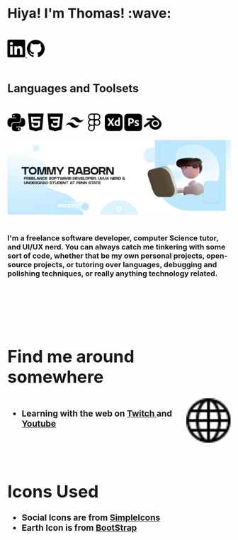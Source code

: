 
<div class="Introduction Text"">
</br />
<h2 style="font-size: 30px"><strong> Hiya! I'm Thomas!</body> :wave: </strong></h2>
<br />
</div>


<div class="Socials">
<a href="https://linkedin.com/in/tlraborn">
    <img src="icons\linkedin.svg" width="40px" height="40px">
    </a>
<a href="https://github.com/tommyraborn">
    <img src="icons\github.svg" width="40px" height="40px">
</a>
</div>


<div class="Toolsets">
<br />
<h3 style="font-size: 25px"><strong>Languages and Toolsets</strong></h3>
    <br />
    <img src="icons\python.svg" alt="Coding Language Known as Python's Logo" width="40px" height>
    <img src="icons\html5.svg" alt="Hyper Text Markup Language Version 5's Logo"width="40px" height>
    <img src="icons\css3.svg" alt="Cascading Style Sheet 3's Logo" width="40px" height>
    <img src="icons\tailwindcss.svg" alt="" width="40px" height>
    <img src="icons\figma.svg" alt="" width="40px" height>
    <img src="icons\adobexd.svg" alt="" width="40px" height>
    <img src="icons\adobephotoshop.svg" alt="" width="40px" height>
    <img src="icons\blender.svg" alt="" width="40px" height>
</div>


<div class="Main Header Image" align="left" >
<br />
    <img src="images\header_img.png" >
</div>

<div class="Main Body Text">
<br />
    <h3>I'm a freelance software developer, computer Science tutor, and UI/UX nerd. You can always catch me tinkering with some sort of code, whether that be my own personal projects, open-source projects, or tutoring over languages, debugging and polishing techniques, or really anything technology related. </h3>
    <br />
    <br />
    <br />
    <br />
    <br />
</div>


<div class="OtherSocialLinks" style="font-size: 19px">
    <h1><strong>Find me around somewhere</strong></h1>
    <img src="icons\globe.svg" width="100px" align="right" >
    <ul> <br />
        <li><strong>Learning with the web on <a href="https://twitch.tv/thomasleeray">Twitch </a> and <a href="https://www.youtube.com/channel/UCxTR7TEXKE7efdLcGv3BwSw">Youtube</a></strong></li>
    </ul>
    
</div>


<div class="RefrenceLinks" style="font-size:19px">
    <br />
    <br />
    <h1><strong>Icons Used</strong></h1>
    <ul>
    <li><strong> Social Icons are from <a href="https://simpleicons.org/">SimpleIcons</a></strong></li>
    <li><strong>Earth Icon is from <a href="https://icons.getbootstrap.com">BootStrap</a></strong></li>
    </ul>

</div>
